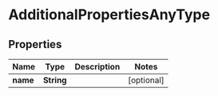 

# AdditionalPropertiesAnyType


## Properties

| Name | Type | Description | Notes |
|------------ | ------------- | ------------- | -------------|
|**name** | **String** |  |  [optional] |


